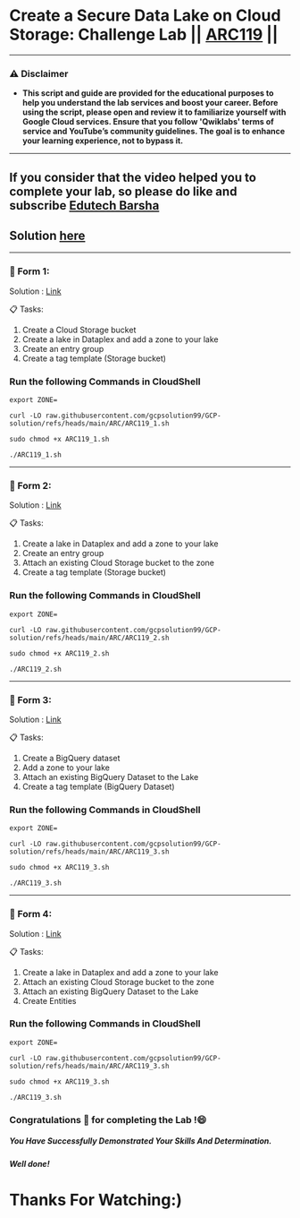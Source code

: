 # Create a Secure Data Lake on Cloud Storage: Challenge Lab || [ARC119](https://www.cloudskillsboost.google/catalog_lab/5632) ||
---
### ⚠️ Disclaimer
- **This script and guide are provided for  the educational purposes to help you understand the lab services and boost your career. Before using the script, please open and review it to familiarize yourself with Google Cloud services. Ensure that you follow 'Qwiklabs' terms of service and YouTube’s community guidelines. The goal is to enhance your learning experience, not to bypass it.**
---

## If you consider that the video helped you to complete your lab, so please do like and subscribe [Edutech Barsha](https://www.youtube.com/@edutechbarsha)
## Solution [here](https://youtu.be/ZpeiPebilvQ)

------------------------------------------------------------------------------------------------------------------------

### 📕 Form 1: 
Solution : [Link](https://youtu.be/DAnpSlnUe_w)

📋 Tasks:
 1. Create a Cloud Storage bucket 
 2. Create a lake in Dataplex and add a zone to your lake 
 3. Create an entry group  
 4. Create a tag template (Storage bucket)
    
### Run the following Commands in CloudShell
 ```
export ZONE=
```
```
curl -LO raw.githubusercontent.com/gcpsolution99/GCP-solution/refs/heads/main/ARC/ARC119_1.sh

sudo chmod +x ARC119_1.sh

./ARC119_1.sh
```   

------------------------------------------------------------------------------------------------------------------------

### 📕 Form 2: 
Solution : [Link](https://youtu.be/VRTeOICeCq4)

📋 Tasks:
1. Create a lake in Dataplex and add a zone to your lake 
2. Create an entry group 
3. Attach an existing Cloud Storage bucket to the zone  
4. Create a tag template (Storage bucket)

### Run the following Commands in CloudShell
```
export ZONE=
```
```
curl -LO raw.githubusercontent.com/gcpsolution99/GCP-solution/refs/heads/main/ARC/ARC119_2.sh

sudo chmod +x ARC119_2.sh

./ARC119_2.sh
```
------------------------------------------------------------------------------------------------------------------------

### 📕 Form 3: 
Solution : [Link](https://youtu.be/rYN19z0zUuU)

📋 Tasks:
1. Create a BigQuery dataset 
2. Add a zone to your lake 
3. Attach an existing BigQuery Dataset to the Lake 
4. Create a tag template (BigQuery Dataset)  

### Run the following Commands in CloudShell
```
export ZONE=
```
```
curl -LO raw.githubusercontent.com/gcpsolution99/GCP-solution/refs/heads/main/ARC/ARC119_3.sh

sudo chmod +x ARC119_3.sh

./ARC119_3.sh
```
------------------------------------------------------------------------------------------------------------------------

### 📕 Form 4: 
Solution : [Link](https://youtu.be/UCgFPqBtRxM)

📋 Tasks:
1. Create a lake in Dataplex and add a zone to your lake 
2. Attach an existing Cloud Storage bucket to the zone 
3. Attach an existing BigQuery Dataset to the Lake  
4. Create Entities
   
### Run the following Commands in CloudShell
```
export ZONE=
```
```
curl -LO raw.githubusercontent.com/gcpsolution99/GCP-solution/refs/heads/main/ARC/ARC119_3.sh

sudo chmod +x ARC119_3.sh

./ARC119_3.sh
```

  
### Congratulations 🎉 for completing the Lab !😄

##### *You Have Successfully Demonstrated Your Skills And Determination.*

#### *Well done!*

# Thanks For Watching:)
